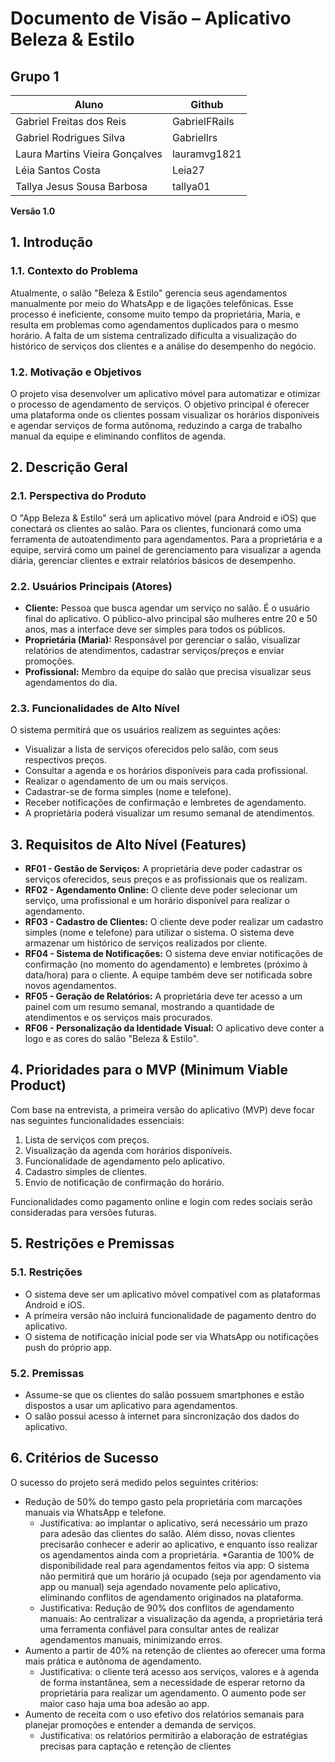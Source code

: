 # Documento de Visão – Aplicativo Beleza & Estilo

## Grupo 1
| Aluno | Github |
|-------------|-------------|
|Gabriel Freitas dos Reis | GabrielFRails
|Gabriel Rodrigues Silva | Gabriellrs
|Laura Martins Vieira Gonçalves | lauramvg1821
|Léia Santos Costa | Leia27
|Tallya Jesus Sousa Barbosa | tallya01

**Versão 1.0**

## 1. Introdução

### 1.1. Contexto do Problema
Atualmente, o salão "Beleza & Estilo" gerencia seus agendamentos manualmente por meio do WhatsApp e de ligações telefônicas. Esse processo é ineficiente, consome muito tempo da proprietária, Maria, e resulta em problemas como agendamentos duplicados para o mesmo horário. A falta de um sistema centralizado dificulta a visualização do histórico de serviços dos clientes e a análise do desempenho do negócio.

### 1.2. Motivação e Objetivos
O projeto visa desenvolver um aplicativo móvel para automatizar e otimizar o processo de agendamento de serviços. O objetivo principal é oferecer uma plataforma onde os clientes possam visualizar os horários disponíveis e agendar serviços de forma autônoma, reduzindo a carga de trabalho manual da equipe e eliminando conflitos de agenda.

## 2. Descrição Geral

### 2.1. Perspectiva do Produto
O "App Beleza & Estilo" será um aplicativo móvel (para Android e iOS) que conectará os clientes ao salão. Para os clientes, funcionará como uma ferramenta de autoatendimento para agendamentos. Para a proprietária e a equipe, servirá como um painel de gerenciamento para visualizar a agenda diária, gerenciar clientes e extrair relatórios básicos de desempenho.

### 2.2. Usuários Principais (Atores)
* **Cliente:** Pessoa que busca agendar um serviço no salão. É o usuário final do aplicativo. O público-alvo principal são mulheres entre 20 e 50 anos, mas a interface deve ser simples para todos os públicos.
* **Proprietária (Maria):** Responsável por gerenciar o salão, visualizar relatórios de atendimentos, cadastrar serviços/preços e enviar promoções.
* **Profissional:** Membro da equipe do salão que precisa visualizar seus agendamentos do dia.

### 2.3. Funcionalidades de Alto Nível
O sistema permitirá que os usuários realizem as seguintes ações:
* Visualizar a lista de serviços oferecidos pelo salão, com seus respectivos preços.
* Consultar a agenda e os horários disponíveis para cada profissional.
* Realizar o agendamento de um ou mais serviços.
* Cadastrar-se de forma simples (nome e telefone).
* Receber notificações de confirmação e lembretes de agendamento.
* A proprietária poderá visualizar um resumo semanal de atendimentos.

## 3. Requisitos de Alto Nível (Features)

* **RF01 - Gestão de Serviços:** A proprietária deve poder cadastrar os serviços oferecidos, seus preços e as profissionais que os realizam.
* **RF02 - Agendamento Online:** O cliente deve poder selecionar um serviço, uma profissional e um horário disponível para realizar o agendamento.
* **RF03 - Cadastro de Clientes:** O cliente deve poder realizar um cadastro simples (nome e telefone) para utilizar o sistema. O sistema deve armazenar um histórico de serviços realizados por cliente.
* **RF04 - Sistema de Notificações:** O sistema deve enviar notificações de confirmação (no momento do agendamento) e lembretes (próximo à data/hora) para o cliente. A equipe também deve ser notificada sobre novos agendamentos.
* **RF05 - Geração de Relatórios:** A proprietária deve ter acesso a um painel com um resumo semanal, mostrando a quantidade de atendimentos e os serviços mais procurados.
* **RF06 - Personalização da Identidade Visual:** O aplicativo deve conter a logo e as cores do salão "Beleza & Estilo".

## 4. Prioridades para o MVP (Minimum Viable Product)
Com base na entrevista, a primeira versão do aplicativo (MVP) deve focar nas seguintes funcionalidades essenciais:
1.  Lista de serviços com preços.
2.  Visualização da agenda com horários disponíveis.
3.  Funcionalidade de agendamento pelo aplicativo.
4.  Cadastro simples de clientes.
5.  Envio de notificação de confirmação do horário.

Funcionalidades como pagamento online e login com redes sociais serão consideradas para versões futuras.

## 5. Restrições e Premissas

### 5.1. Restrições
* O sistema deve ser um aplicativo móvel compatível com as plataformas Android e iOS.
* A primeira versão não incluirá funcionalidade de pagamento dentro do aplicativo.
* O sistema de notificação inicial pode ser via WhatsApp ou notificações push do próprio app.

### 5.2. Premissas
* Assume-se que os clientes do salão possuem smartphones e estão dispostos a usar um aplicativo para agendamentos.
* O salão possui acesso à internet para sincronização dos dados do aplicativo.

## 6. Critérios de Sucesso
O sucesso do projeto será medido pelos seguintes critérios:
* Redução de 50% do tempo gasto pela proprietária com marcações manuais via WhatsApp e telefone.
  * Justificativa: ao implantar o aplicativo, será necessário um prazo para adesão das clientes do salão. Além disso, novas clientes precisarão conhecer e aderir ao aplicativo, e enquanto isso realizar os agendamentos ainda com a proprietária.
*Garantia de 100% de disponibilidade real para agendamentos feitos via app: O sistema não permitirá que um horário já ocupado (seja por agendamento via app ou manual) seja agendado novamente pelo aplicativo, eliminando conflitos de agendamento originados na plataforma.
   * Justificativa: Redução de 90% dos conflitos de agendamento manuais: Ao centralizar a visualização da agenda, a proprietária terá uma ferramenta confiável para consultar antes de realizar agendamentos manuais, minimizando erros.
* Aumento a partir de 40% na retenção de clientes ao oferecer uma forma mais prática e autônoma de agendamento.
  * Justificativa: o cliente terá acesso aos serviços, valores e à agenda de forma instantânea, sem a necessidade de esperar retorno da proprietária para realizar um agendamento. O aumento pode ser maior caso haja uma boa adesão ao app.
* Aumento de receita com o uso efetivo dos relatórios semanais para planejar promoções e entender a demanda de serviços.
  * Justificativa: os relatórios permitirão a elaboração de estratégias precisas para captação e retenção de clientes
